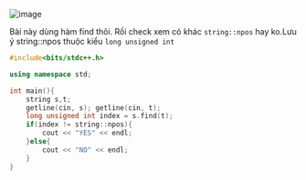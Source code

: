 ![image](https://github.com/Llam-a/Practice_Cpp/assets/115911041/462ab35e-a92a-4592-bea6-0e40852f0ff3)

Bài này dùng hàm find thôi. Rồi check xem có khác `string::npos` hay ko.Lưu ý string::npos thuộc kiểu `long unsigned int`

```cpp
#include<bits/stdc++.h>

using namespace std;

int main(){
    string s,t;
    getline(cin, s); getline(cin, t);
    long unsigned int index = s.find(t);
    if(index != string::npos){
        cout << "YES" << endl;
    }else{
        cout << "NO" << endl;
    }
}
```

